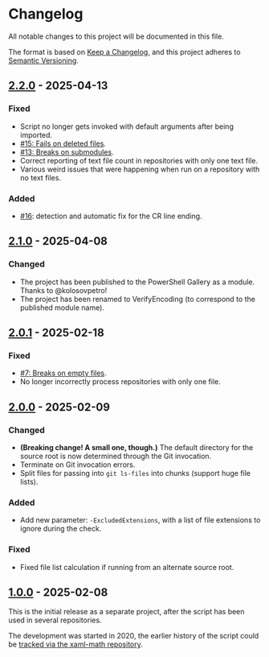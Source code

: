 <!--
SPDX-FileCopyrightText: 2025 Friedrich von Never <friedrich@fornever.me>

SPDX-License-Identifier: MIT
-->

Changelog
=========
All notable changes to this project will be documented in this file.

The format is based on [Keep a Changelog](https://keepachangelog.com/en/1.1.0/), and this project adheres to [Semantic Versioning](https://semver.org/spec/v2.0.0.html).

## [2.2.0] - 2025-04-13
### Fixed
- Script no longer gets invoked with default arguments after being imported.
- [#15: Fails on deleted files](https://github.com/ForNeVeR/VerifyEncoding/issues/15).
- [#13: Breaks on submodules](https://github.com/ForNeVeR/VerifyEncoding/issues/13).
- Correct reporting of text file count in repositories with only one text file.
- Various weird issues that were happening when run on a repository with no text files.

### Added
- [#16](https://github.com/ForNeVeR/VerifyEncoding/issues/13): detection and automatic fix for the CR line ending.

## [2.1.0] - 2025-04-08
### Changed
- The project has been published to the PowerShell Gallery as a module. Thanks to @kolosovpetro!
- The project has been renamed to VerifyEncoding (to correspond to the published module name).

## [2.0.1] - 2025-02-18
### Fixed
- [#7: Breaks on empty files](https://github.com/ForNeVeR/VerifyEncoding/issues/7).
- No longer incorrectly process repositories with only one file.

## [2.0.0] - 2025-02-09
### Changed
- **(Breaking change! A small one, though.)** The default directory for the source root is now determined through the Git invocation.
- Terminate on Git invocation errors.
- Split files for passing into `git ls-files` into chunks (support huge file lists).

### Added
- Add new parameter: `-ExcludedExtensions`, with a list of file extensions to ignore during the check.

### Fixed
- Fixed file list calculation if running from an alternate source root.

## [1.0.0] - 2025-02-08
This is the initial release as a separate project, after the script has been used in several repositories.

The development was started in 2020,
the earlier history of the script could be [tracked via the xaml-math repository](https://github.com/ForNeVeR/xaml-math/commits/f5a0d9303825337d87f69250152620903c6a37ca/scripts/verify-encoding.ps1).

[Unreleased]: https://github.com/ForNeVeR/VerifyEncoding/compare/v2.2.0...HEAD
[2.2.0]: https://github.com/ForNeVeR/VerifyEncoding/compare/v2.1.0...v2.2.0
[2.1.0]: https://github.com/ForNeVeR/VerifyEncoding/compare/v2.0.1...v2.1.0
[2.0.1]: https://github.com/ForNeVeR/VerifyEncoding/compare/v2.0.0...v2.0.1
[2.0.0]: https://github.com/ForNeVeR/VerifyEncoding/compare/v1.0.0...v2.0.0
[1.0.0]: https://github.com/ForNeVeR/VerifyEncoding/releases/tag/v1.0.0
